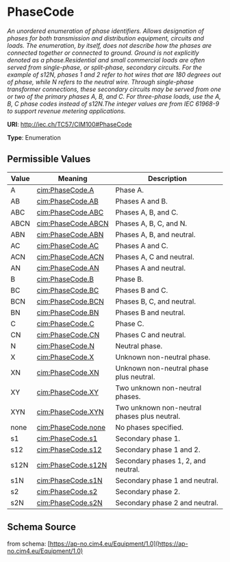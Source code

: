 # PhaseCode

_An unordered enumeration of phase identifiers.  Allows designation of phases for both transmission and distribution equipment, circuits and loads.   The enumeration, by itself, does not describe how the phases are connected together or connected to ground.  Ground is not explicitly denoted as a phase.Residential and small commercial loads are often served from single-phase, or split-phase, secondary circuits. For the example of s12N, phases 1 and 2 refer to hot wires that are 180 degrees out of phase, while N refers to the neutral wire. Through single-phase transformer connections, these secondary circuits may be served from one or two of the primary phases A, B, and C. For three-phase loads, use the A, B, C phase codes instead of s12N.The integer values are from IEC 61968-9 to support revenue metering applications._

**URI**: http://iec.ch/TC57/CIM100#PhaseCode

**Type**: Enumeration

## Permissible Values

| Value | Meaning | Description |
| --- | --- | --- |
| A | [cim:PhaseCode.A](http://iec.ch/TC57/CIM100#PhaseCode.A) | Phase A. |
| AB | [cim:PhaseCode.AB](http://iec.ch/TC57/CIM100#PhaseCode.AB) | Phases A and B. |
| ABC | [cim:PhaseCode.ABC](http://iec.ch/TC57/CIM100#PhaseCode.ABC) | Phases A, B, and C. |
| ABCN | [cim:PhaseCode.ABCN](http://iec.ch/TC57/CIM100#PhaseCode.ABCN) | Phases A, B, C, and N. |
| ABN | [cim:PhaseCode.ABN](http://iec.ch/TC57/CIM100#PhaseCode.ABN) | Phases A, B, and neutral. |
| AC | [cim:PhaseCode.AC](http://iec.ch/TC57/CIM100#PhaseCode.AC) | Phases A and C. |
| ACN | [cim:PhaseCode.ACN](http://iec.ch/TC57/CIM100#PhaseCode.ACN) | Phases A, C and neutral. |
| AN | [cim:PhaseCode.AN](http://iec.ch/TC57/CIM100#PhaseCode.AN) | Phases A and neutral. |
| B | [cim:PhaseCode.B](http://iec.ch/TC57/CIM100#PhaseCode.B) | Phase B. |
| BC | [cim:PhaseCode.BC](http://iec.ch/TC57/CIM100#PhaseCode.BC) | Phases B and C. |
| BCN | [cim:PhaseCode.BCN](http://iec.ch/TC57/CIM100#PhaseCode.BCN) | Phases B, C, and neutral. |
| BN | [cim:PhaseCode.BN](http://iec.ch/TC57/CIM100#PhaseCode.BN) | Phases B and neutral. |
| C | [cim:PhaseCode.C](http://iec.ch/TC57/CIM100#PhaseCode.C) | Phase C. |
| CN | [cim:PhaseCode.CN](http://iec.ch/TC57/CIM100#PhaseCode.CN) | Phases C and neutral. |
| N | [cim:PhaseCode.N](http://iec.ch/TC57/CIM100#PhaseCode.N) | Neutral phase. |
| X | [cim:PhaseCode.X](http://iec.ch/TC57/CIM100#PhaseCode.X) | Unknown non-neutral phase. |
| XN | [cim:PhaseCode.XN](http://iec.ch/TC57/CIM100#PhaseCode.XN) | Unknown non-neutral phase plus neutral. |
| XY | [cim:PhaseCode.XY](http://iec.ch/TC57/CIM100#PhaseCode.XY) | Two unknown non-neutral phases. |
| XYN | [cim:PhaseCode.XYN](http://iec.ch/TC57/CIM100#PhaseCode.XYN) | Two unknown non-neutral phases plus neutral. |
| none | [cim:PhaseCode.none](http://iec.ch/TC57/CIM100#PhaseCode.none) | No phases specified. |
| s1 | [cim:PhaseCode.s1](http://iec.ch/TC57/CIM100#PhaseCode.s1) | Secondary phase 1. |
| s12 | [cim:PhaseCode.s12](http://iec.ch/TC57/CIM100#PhaseCode.s12) | Secondary phase 1 and 2. |
| s12N | [cim:PhaseCode.s12N](http://iec.ch/TC57/CIM100#PhaseCode.s12N) | Secondary phases 1, 2, and neutral. |
| s1N | [cim:PhaseCode.s1N](http://iec.ch/TC57/CIM100#PhaseCode.s1N) | Secondary phase 1 and neutral. |
| s2 | [cim:PhaseCode.s2](http://iec.ch/TC57/CIM100#PhaseCode.s2) | Secondary phase 2. |
| s2N | [cim:PhaseCode.s2N](http://iec.ch/TC57/CIM100#PhaseCode.s2N) | Secondary phase 2 and neutral. |
## Schema Source

from schema: [https://ap-no.cim4.eu/Equipment/1.0](https://ap-no.cim4.eu/Equipment/1.0)
